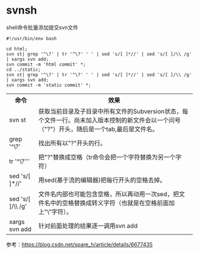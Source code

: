 # svnsh
shell命令批量添加提交svn文件

```
#!/usr/bin/env bash

cd html;
svn st| grep '^\?' | tr '^\?' ' ' | sed 's/[ ]*//' | sed 's/[ ]/\\ /g' | xargs svn add;
svn commit -m 'html commit' *;
cd ../static;
svn st| grep '^\?' | tr '^\?' ' ' | sed 's/[ ]*//' | sed 's/[ ]/\\ /g' | xargs svn add;
svn commit -m 'static commit' *;
```

<table>
	<tr>
		<th>命令</th>
		<th>效果</th>
	</tr>
	<tr>
		<td>svn st</td>
		<td>获取当前目录及子目录中所有文件的Subversion状态，每个文件一行。尚未加入版本控制的新文件会以一个问号（"?"）开头，随后是一个tab,最后是文件名。</td>
	</tr>
	<tr>
		<td>grep '^\?'</td>
		<td>找出所有以"?"开头的行。</td>
	</tr>
	<tr>
		<td>tr '^\?'''</td>
		<td>把"?"替换成空格（tr命令会把一个字符替换为另一个字符）</td>
	</tr>
	<tr>
		<td>sed 's/[ ]*//'</td>
		<td>用sed(基于流的编辑器)把每行开头的空格去掉。</td>
	</tr>
	<tr>
		<td>sed 's/[ ]/\\ /g'</td>
		<td>文件名内部也可能包含空格，所以再动用一次sed，把文件名中的空格替换成转义字符（也就是在空格前面加上"\"字符）。</td>
	</tr>
	<tr>
		<td>xargs svn add</td>
		<td>针对前面处理的结果逐一调用svn add</td>
	</tr>
</table>



参考：https://blog.csdn.net/spare_h/article/details/6677435
